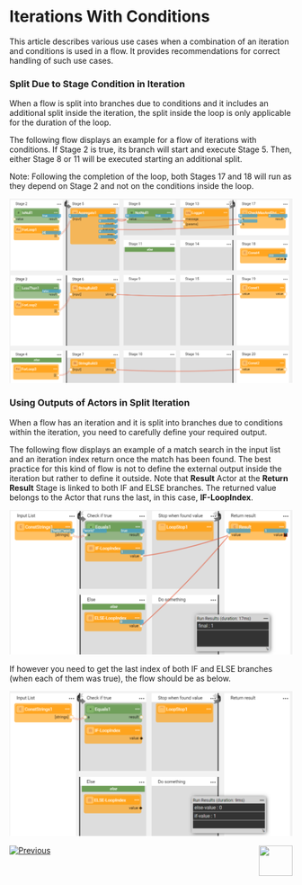 # Iterations With Conditions

This article describes various use cases when a combination of an iteration and conditions is used in a flow. It provides recommendations for correct handling of such use cases.

### Split Due to Stage Condition in Iteration

When a flow is split into branches due to conditions and it includes an additional split inside the iteration, the split inside the loop is only applicable for the duration of the loop.

The following flow displays an example for a flow of iterations with conditions. If Stage 2 is true, its branch will start and execute Stage 5. Then, either Stage 8 or 11 will be executed starting an additional split. 

Note: Following the completion of the loop, both Stages 17 and 18 will run as they depend on Stage 2 and not on the conditions inside the loop.

<img src="images/iterate_over_branches.PNG" alt="image" style="zoom:70%;" />

### Using Outputs of Actors in Split Iteration

When a flow has an iteration and it is split into branches due to conditions within the iteration, you need to carefully define your required output. 

The following flow displays an example of a match search in the input list and an iteration index return once the match has been found. The best practice for this kind of flow is not to define the external output inside the iteration but rather to define it outside. Note that **Result** Actor at the **Return Result** Stage is linked to both IF and ELSE branches. The returned value belongs to the Actor that runs the last, in this case, **IF-LoopIndex**.

<img src="images/iterate_with_condition1.png" alt="image" style="zoom:70%;" />

If however you need to get the last index of both IF and ELSE branches (when each of them was true), the flow should be as below. 

<img src="images/iterate_with_condition2.png" alt="image" style="zoom:70%;" />





[![Previous](/articles/images/Previous.png)](21a_complex_iteration_flows.md)[<img align="right" width="60" height="54" src="/articles/images/Next.png">](22_broadway_flow_inner_flows.md)
